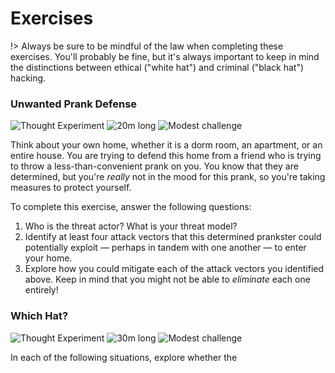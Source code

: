 # Exercises

!> Always be sure to be mindful of the law when completing these exercises. You'll probably be fine, but it's always important to keep in mind the distinctions between ethical ("white hat") and criminal ("black hat") hacking.

### Unwanted Prank Defense

![Thought Experiment](https://img.shields.io/badge/Type-Thought%20Experiment-success.svg)
![20m long](https://img.shields.io/badge/Duration-20m-yellow.svg)
![Modest challenge](https://img.shields.io/badge/Challenge-Modest-informational.svg)

Think about your own home, whether it is a dorm room, an apartment, or an entire house. You are trying to defend this home from a friend who is trying to throw a less-than-convenient prank on you. You know that they are determined, but you're _really_ not in the mood for this prank, so you're taking measures to protect yourself.

To complete this exercise, answer the following questions:

1. Who is the threat actor? What is your threat model?
2. Identify at least four attack vectors that this determined prankster could potentially exploit — perhaps in tandem with one another — to enter your home.
3. Explore how you could mitigate each of the attack vectors you identified above. Keep in mind that you might not be able to _eliminate_ each one entirely!

### Which Hat?

![Thought Experiment](https://img.shields.io/badge/Type-Thought%20Experiment-success.svg)
![30m long](https://img.shields.io/badge/Duration-20m-yellow.svg)
![Modest challenge](https://img.shields.io/badge/Challenge-Modest-informational.svg)

In each of the following situations, explore whether the 